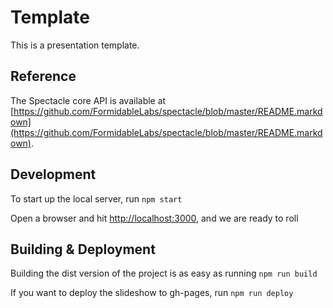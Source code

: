 # Template

This is a presentation template.

## Reference

The Spectacle core API is available at [https://github.com/FormidableLabs/spectacle/blob/master/README.markdown](https://github.com/FormidableLabs/spectacle/blob/master/README.markdown).

## Development

To start up the local server, run `npm start`

Open a browser and hit [http://localhost:3000](http://localhost:3000), and we are ready to roll

## Building & Deployment

Building the dist version of the project is as easy as running `npm run build`

If you want to deploy the slideshow to gh-pages, run `npm run deploy`
